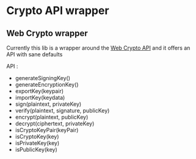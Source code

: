 # Crypto API wrapper

## Web Crypto wrapper

Currently this lib is a wrapper around the [Web Crypto API](https://developer.mozilla.org/en-US/docs/Web/API/Web_Crypto_API) and it offers an API with sane defaults

API :

* generateSigningKey()
* generateEncryptionKey()
* exportKey(keypair)
* importKey(keydata)
* sign(plaintext, privateKey)
* verify(plaintext, signature, publicKey)
* encrypt(plaintext, publicKey)
* decrypt(ciphertext, privateKey)
* isCryptoKeyPair(keyPair)
* isCryptoKey(key)
* isPrivateKey(key)
* isPublicKey(key)
